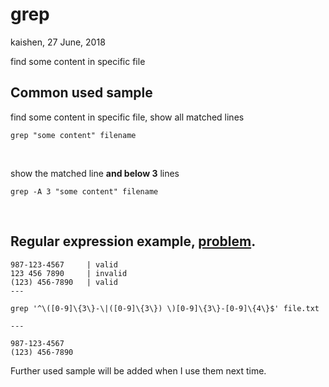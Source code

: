 # grep

kaishen, 27 June, 2018 

find some content in specific file

## Common used sample

find some content in specific file, show all matched lines

```shell
grep "some content" filename
```

<br>

show the matched line **and below 3** lines

```shell
grep -A 3 "some content" filename
```

<br>

## Regular expression example, [problem](https://leetcode.com/problems/valid-phone-numbers/description/).

```shell
987-123-4567     | valid
123 456 7890     | invalid
(123) 456-7890   | valid
---

grep '^\([0-9]\{3\}-\|([0-9]\{3\}) \)[0-9]\{3\}-[0-9]\{4\}$' file.txt

---

987-123-4567
(123) 456-7890
```





Further used sample will be added when I use them next time.
